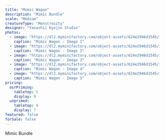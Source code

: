 ```yaml
---
title: "Mimic Wagon"
description: "Mimic Bundle"
scale: "Medium"
creatureType: "Monstrosity"
designer: "Yasashii Kyojin Studio"
photos:
  - image: "https://dl2.myminifactory.com/object-assets/624e2946d1545/images/720X720-mimic-wagon-a.jpg"
    caption: "Mimic Wagon - Image 1"
  - image: "https://dl2.myminifactory.com/object-assets/624e2946d1545/images/720X720-mimic-wagon-6.jpg"
    caption: "Mimic Wagon - Image 2"
  - image: "https://dl2.myminifactory.com/object-assets/624e2946d1545/images/720X720-mimic-wagon-2.jpg"
    caption: "Mimic Wagon - Image 3"
  - image: "https://dl2.myminifactory.com/object-assets/624e2946d1545/images/720X720-mimic-wagon.jpg"
    caption: "Mimic Wagon - Image 4"
  - image: "https://dl2.myminifactory.com/object-assets/624e2946d1545/images/720X720-mimic-wagon7.jpg"
    caption: "Mimic Wagon - Image 5"
pricing:
  osrPriming:
    tabletop: 5
    display: 9
  unprimed:
    tabletop: 4
    display: 7
featured: false
forSale: false
---
```


Mimic Bundle